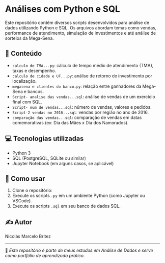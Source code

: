 # Análises com Python e SQL

Este repositório contém diversos scripts desenvolvidos para análise de dados utilizando Python e SQL. Os arquivos abordam temas como vendas, performance de atendimento, simulação de investimentos e até análise de sorteios da Mega-Sena.

## 📂 Conteúdo

- `calculo de TMA...py`: cálculo de tempo médio de atendimento (TMA), taxas e desempenho.
- `calculo de cidade e UF...py`: análise de retorno de investimento por localização.
- `megasena e clientes do banco.py`: relação entre ganhadores da Mega-Sena e bancos.
- `Script- analise das vendas...sql`: análise de vendas de um exercício final com SQL.
- `Script- num de vendas...sql`: número de vendas, valores e pedidos.
- `Script-2 vendas no 2016...sql`: vendas por região no ano de 2016.
- `comparação das vendas...sql`: comparação de vendas em datas comemorativas (ex: Dia das Mães x Dia dos Namorados).

## 💻 Tecnologias utilizadas

- Python 3
- SQL (PostgreSQL, SQLite ou similar)
- Jupyter Notebook (em alguns casos, se aplicável)

## 🚀 Como usar

1. Clone o repositório:
2. Execute os scripts `.py` em um ambiente Python (como Jupyter ou VSCode).
3. Execute os scripts `.sql` em seu banco de dados SQL.

## ✍️ Autor

Nicolás Marcelo Britez

---

📌 *Este repositório é parte de meus estudos em Análise de Dados e serve como portfólio de aprendizado prático.*
